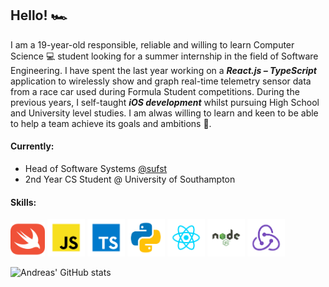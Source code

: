 ## Hello! 🏎

I am a 19-year-old responsible, reliable and willing to learn Computer Science 💻 student looking for a summer internship in the field of Software Engineering. I have spent the last year working on a ***React.js – TypeScript*** application to wirelessly show and graph real-time telemetry sensor data from a race car used during Formula Student competitions. During the previous years, I self-taught ***iOS development*** whilst pursuing High School and University level studies. I am alwas willing to learn and keen to be able to help a team achieve its goals and ambitions 🙂. 

#### Currently: 
* Head of Software Systems [@sufst](https://github.com/sufst)
* 2nd Year CS Student @ University of Southampton

#### Skills:

<img src="./logos/swift-icon.svg" width=55>
<img src="./logos/javascript.svg" width=60>
<img src="./logos/typescript.svg" width=60>
<img src="./logos/python.svg" width=60>
<img src="./logos/react.svg" width=60>
<img src="./logos/nodejs.svg" width=60>
<img src="./logos/redux.svg" width=60>

![Andreas' GitHub stats](https://github-readme-stats.vercel.app/api?username=AndreasDemenagas&hide=stars&show_icons=true&count_private=true&theme=dark)




